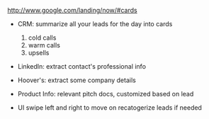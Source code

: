 http://www.google.com/landing/now/#cards

- CRM: summarize all your leads for the day into cards 
  1. cold calls
  2. warm calls
  3. upsells

- LinkedIn: extract contact's professional info

- Hoover's: extract some company details

- Product Info: relevant pitch docs, customized based on lead

- UI
  swipe left and right to move on
  recatogerize leads if needed
